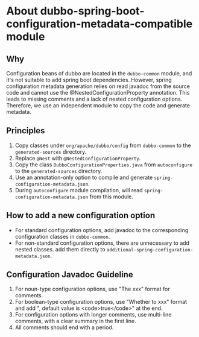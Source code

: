 # About dubbo-spring-boot-configuration-metadata-compatible module

## Why

Configuration beans of dubbo are located in the `dubbo-common` module, and it's not suitable to add spring boot dependencies. 
However, spring configuration metadata generation relies on read javadoc from the source code and cannot use the @NestedConfigurationProperty annotation. 
This leads to missing comments and a lack of nested configuration options. Therefore, we use an independent module to copy the code and generate metadata.

## Principles

1. Copy classes under `org/apache/dubbo/config` from `dubbo-common` to the `generated-sources` directory.
2. Replace `@Nest` with `@NestedConfigurationProperty`.
3. Copy the class `DubboConfigurationProperties.java` from `autoconfigure` to the `generated-sources` directory.
4. Use an annotation-only option to compile and generate `spring-configuration-metadata.json`.
5. During `autoconfigure` module compilation, will read `spring-configuration-metadata.json` from this module.

## How to add a new configuration option

- For standard configuration options, add javadoc to the corresponding configuration classes in `dubbo-common`.
- For non-standard configuration options, there are unnecessary to add nested classes. add them directly to `additional-spring-configuration-metadata.json`.

## Configuration Javadoc Guideline

1. For noun-type configuration options, use "The xxx" format for comments.
2. For boolean-type configuration options, use "Whether to xxx" format and add ", default value is &lt;code&gt;true&lt;/code&gt;" at the end.
3. For configuration options with longer comments, use multi-line comments, with a clear summary in the first line.
4. All comments should end with a period.
